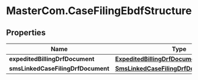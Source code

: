 # MasterCom.CaseFilingEbdfStructure

## Properties

Name | Type | Description | Notes
------------ | ------------- | ------------- | -------------
**expeditedBillingDrfDocument** | [**ExpeditedBillingDrfDocumentStructure**](ExpeditedBillingDrfDocumentStructure.md) |  | [optional] 
**smsLinkedCaseFilingDrfDocument** | [**SmsLinkedCaseFilingDrfDocumentStructure**](SmsLinkedCaseFilingDrfDocumentStructure.md) |  | [optional] 


